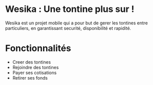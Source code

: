 # Wesika : Une tontine plus sur !

  Wesika est un projet mobile qui a pour but de gerer les tontines entre particuliers, en garantissant securité, disponibilité et rapidité.

# Fonctionnalités
  -   Creer des tontines
  -   Rejoindre des tontines
  -   Payer ses cotisations
  -   Retirer ses fonds
